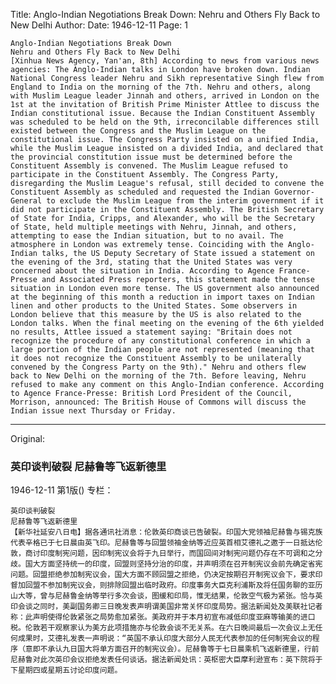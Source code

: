 Title: Anglo-Indian Negotiations Break Down: Nehru and Others Fly Back to New Delhi
Author:
Date: 1946-12-11
Page: 1

    Anglo-Indian Negotiations Break Down
    Nehru and Others Fly Back to New Delhi
    [Xinhua News Agency, Yan'an, 8th] According to news from various news agencies: The Anglo-Indian talks in London have broken down. Indian National Congress leader Nehru and Sikh representative Singh flew from England to India on the morning of the 7th. Nehru and others, along with Muslim League leader Jinnah and others, arrived in London on the 1st at the invitation of British Prime Minister Attlee to discuss the Indian constitutional issue. Because the Indian Constituent Assembly was scheduled to be held on the 9th, irreconcilable differences still existed between the Congress and the Muslim League on the constitutional issue. The Congress Party insisted on a unified India, while the Muslim League insisted on a divided India, and declared that the provincial constitution issue must be determined before the Constituent Assembly is convened. The Muslim League refused to participate in the Constituent Assembly. The Congress Party, disregarding the Muslim League's refusal, still decided to convene the Constituent Assembly as scheduled and requested the Indian Governor-General to exclude the Muslim League from the interim government if it did not participate in the Constituent Assembly. The British Secretary of State for India, Cripps, and Alexander, who will be the Secretary of State, held multiple meetings with Nehru, Jinnah, and others, attempting to ease the Indian situation, but to no avail. The atmosphere in London was extremely tense. Coinciding with the Anglo-Indian talks, the US Deputy Secretary of State issued a statement on the evening of the 3rd, stating that the United States was very concerned about the situation in India. According to Agence France-Presse and Associated Press reporters, this statement made the tense situation in London even more tense. The US government also announced at the beginning of this month a reduction in import taxes on Indian linen and other products to the United States. Some observers in London believe that this measure by the US is also related to the London talks. When the final meeting on the evening of the 6th yielded no results, Attlee issued a statement saying: "Britain does not recognize the procedure of any constitutional conference in which a large portion of the Indian people are not represented (meaning that it does not recognize the Constituent Assembly to be unilaterally convened by the Congress Party on the 9th)." Nehru and others flew back to New Delhi on the morning of the 7th. Before leaving, Nehru refused to make any comment on this Anglo-Indian conference. According to Agence France-Presse: British Lord President of the Council, Morrison, announced: The British House of Commons will discuss the Indian issue next Thursday or Friday.



<hr /> 

Original: 


### 英印谈判破裂  尼赫鲁等飞返新德里

1946-12-11
第1版()
专栏：

    英印谈判破裂
    尼赫鲁等飞返新德里
    【新华社延安八日电】据各通讯社消息：伦敦英印商谈已告破裂。印国大党领袖尼赫鲁与锡克族代表辛格已于七日晨由英飞印。尼赫鲁等与回盟领袖金纳等近应英首相艾德礼之邀于一日抵达伦敦，商讨印度制宪问题，因印制宪议会将于九日举行，而国回间对制宪问题仍存在不可调和之分歧。国大方面坚持统一的印度，回盟则坚持分治的印度，并声明须在召开制宪议会前先确定省宪问题。回盟拒绝参加制宪议会，国大方面不顾回盟之拒绝，仍决定按期召开制宪议会下，要求印督加回盟不参加制宪议会，则排除回盟出临时政府。印度事务大臣克利浦斯及将任国务聊的亚历山大等，曾与尼赫鲁金纳等举行多次会谈，图缓和印局，惟无结果，伦敦空气极为紧张。恰与英印会谈之同时，美副国务卿三日晚发表声明谓美国非常关怀印度局势。据法新闻处及美联社记者称：此声明使得伦敦紧张之局势愈加紧张。美政府并于本月初宣布减低印度亚麻等输美的进口税。伦敦若干观察家认为美方此项措施亦与伦敦会谈不无关系。在六日晚间最后一次会议上无任何成果时，艾德礼发表一声明说：“英国不承认印度大部分人民无代表参加的任何制宪会议的程序（意即不承认九日国大将单方面召开的制宪议会）。尼赫鲁等于七日晨乘机飞返新德里，行前尼赫鲁对此次英印会议拒绝发表任何谈话。据法新闻处讯：英枢密大臣摩利逊宣布：英下院将于下星期四或星期五讨论印度问题。
